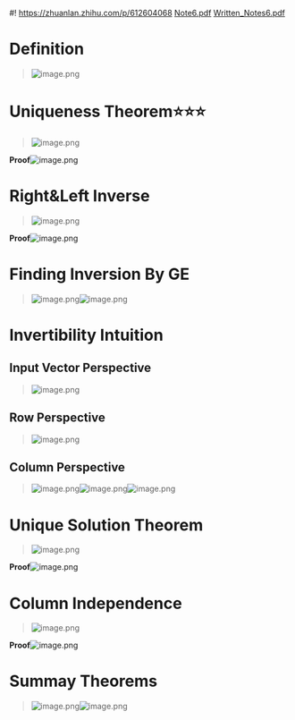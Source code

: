 #! https://zhuanlan.zhihu.com/p/612604068
[Note6.pdf](https://www.yuque.com/attachments/yuque/0/2023/pdf/12393765/1676125926646-d8b7f82c-1a37-43b8-8239-ba0a475fe54f.pdf)
[Written_Notes6.pdf](https://www.yuque.com/attachments/yuque/0/2023/pdf/12393765/1676125926654-db451988-8ec0-48b5-ba0d-3227fb2962ac.pdf)

# Definition

> ![image.png](Matrix_Inversion.assets/20230302_1055135295.png)

# Uniqueness Theorem⭐⭐⭐

> ![image.png](Matrix_Inversion.assets/20230302_1055147375.png)

**Proof**![image.png](Matrix_Inversion.assets/20230302_1055142680.png)

# Right&Left Inverse

> ![image.png](Matrix_Inversion.assets/20230302_1055143942.png)

**Proof**![image.png](Matrix_Inversion.assets/20230302_1055143543.png)

# Finding Inversion By GE

> ![image.png](Matrix_Inversion.assets/20230302_1055145677.png)![image.png](Matrix_Inversion.assets/20230302_1055145772.png)

# Invertibility Intuition

## Input Vector Perspective

> ![image.png](Matrix_Inversion.assets/20230302_1055147291.png)

## Row Perspective

> ![image.png](Matrix_Inversion.assets/20230302_1055156541.png)

## Column Perspective

> ![image.png](Matrix_Inversion.assets/20230302_1055155767.png)![image.png](Matrix_Inversion.assets/20230302_1055154130.png)![image.png](Matrix_Inversion.assets/20230302_1055156074.png)

# Unique Solution Theorem

> ![image.png](Matrix_Inversion.assets/20230302_1055153209.png)

**Proof**![image.png](Matrix_Inversion.assets/20230302_1055159778.png)

# Column Independence

> ![image.png](Matrix_Inversion.assets/20230302_1055159243.png)

**Proof**![image.png](Matrix_Inversion.assets/20230302_1055152509.png)

# Summay Theorems

> ![image.png](Matrix_Inversion.assets/20230302_1055163818.png)![image.png](Matrix_Inversion.assets/20230302_1055165022.png)
